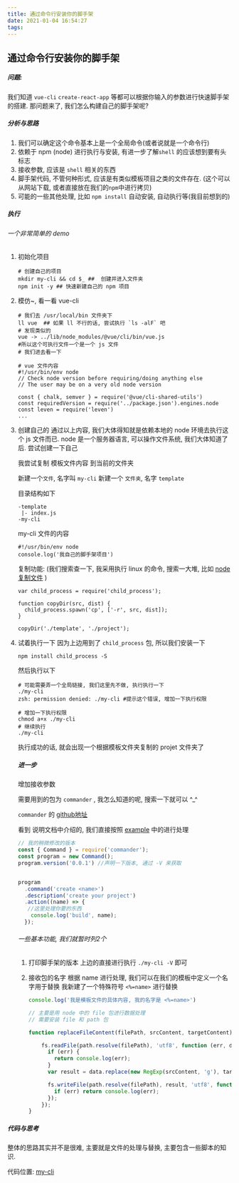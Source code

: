 ```yaml
---
title: 通过命令行安装你的脚手架
date: 2021-01-04 16:54:27
tags:
---
```


## 通过命令行安装你的脚手架

##### 问题:

我们知道 `vue-cli` `create-react-app` 等都可以根据你输入的参数进行快速脚手架的搭建.
那问题来了, 我们怎么构建自己的脚手架呢?

##### 分析与思路

1. 我们可以确定这个命令基本上是一个全局命令(或者说就是一个命令行)
2. 依赖于 npm (node) 进行执行与安装, 有进一步了解`shell` 的应该想到要有头标志
3. 接收参数, 应该是 `shell` 相关的东西
4. 脚手架代码, 不管何种形式, 应该是有类似模板项目之类的文件存在. (这个可以从网站下载, 或者直接放在我们的`npm`中进行拷贝)
5. 可能的一些其他处理, 比如 `npm install` 自动安装, 自动执行等(我目前想到的)

##### 执行

###### 一个非常简单的 demo

1. 初始化项目

   ```shell
   # 创建自己的项目
   mkdir my-cli && cd $_ ##  创建并进入文件夹
   npm init -y ## 快速新建自己的 npm 项目
   ```

2. 模仿~, 看一看 vue-cli

   ```shell
   # 我们去 /usr/local/bin 文件夹下
   ll vue  ## 如果 ll 不行的话, 尝试执行 `ls -alF` 吧
   # 发现类似的
   vue -> ../lib/node_modules/@vue/cli/bin/vue.js
   #所以这个可执行文件一个是一个 js 文件
   # 我们进去看一下
   
   # vue 文件内容
   #!/usr/bin/env node
   // Check node version before requiring/doing anything else
   // The user may be on a very old node version
   
   const { chalk, semver } = require('@vue/cli-shared-utils')
   const requiredVersion = require('../package.json').engines.node
   const leven = require('leven')
   ...
   ```

   

3. 创建自己的
   通过以上内容, 我们大体得知就是依赖本地的 node 环境去执行这个 js 文件而已.
   node 是一个服务器语言, 可以操作文件系统, 我们大体知道了后. 尝试创建一下自己

   我尝试复制 模板文件内容 到当前的文件夹

   新建一个`文件`, 名字叫 `my-cli`
   新建一个 `文件夹`, 名字 `template`

   目录结构如下

   ```shell
   -template
   	|- index.js
   -my-cli
   ```

   

   my-cli 文件的内容

   ```shell
   #!/usr/bin/env node
   console.log('我自己的脚手架项目')
   ```

   复制功能: (我们搜索查一下, 我采用执行 linux 的命令, 搜索一大堆, 比如 [node复制文件](https://itbilu.com/nodejs/core/41cswxaTx.html) )

   ```shell
   var child_process = require('child_process');
   
   function copyDir(src, dist) {
     child_process.spawn('cp', ['-r', src, dist]);	
   }
   
   copyDir('./template', './project');
   ```

   

4. 试着执行一下
   因为上边用到了 `child_process` 包, 所以我们安装一下

   ```shell
   npm install child_process -S
   ```

   然后执行以下

   ```shell
   # 可能需要弄一个全局链接, 我们这里先不做, 执行执行一下
   ./my-cli   
   zsh: permission denied: ./my-cli #提示这个错误, 增加一下执行权限
   
   # 增加一下执行权限
   chmod a+x ./my-cli
   # 继续执行
   ./my-cli
   ```

   执行成功的话, 就会出现一个根据模板文件夹复制的 projet 文件夹了

   #####  进一步

   增加接收参数

   需要用到的包为 `commander` , 我怎么知道的呢, 搜索一下就可以 ^_^

   `commander` 的 [github地址](https://github.com/tj/commander.js)

   

   看到 说明文档中介绍的, 我们直接按照 [example](https://github.com/tj/commander.js/blob/master/examples/defaultCommand.js) 中的进行处理

   ```js
   // 我的稍微修改的版本
   const { Command } = require('commander');
   const program = new Command();
   program.version('0.0.1') //声明一下版本, 通过 -V 来获取
   
   
   program
     .command('create <name>')
     .description('create your project')
     .action((name) => {
   	  //这里处理你要的东西
       console.log('build', name);
     });
   ```

   ###### 一些基本功能, 我们就暂时列2个

   1. 打印脚手架的版本
      上边的直接进行执行 `./my-cli -V` 即可

   2. 接收包的名字
      根据 name 进行处理, 我们可以在我们的模板中定义一个名字用于替换
      我新建了一个特殊符号 `<%=name>` 进行替换

      ```js
      console.log('我是模板文件的具体内容, 我的名字是 <%=name>')
      ```

      

      ```js
      // 主要是用 node 中的 file 包进行数据处理
      // 需要安装 file 和 path 包
      
      function replaceFileContent(filePath, srcContent, targetContent) {
      
          fs.readFile(path.resolve(filePath), 'utf8', function (err, data) {
            if (err) {
              return console.log(err);
            }
            var result = data.replace(new RegExp(srcContent, 'g'), targetContent);
      
            fs.writeFile(path.resolve(filePath), result, 'utf8', function (err) {
              if (err) return console.log(err);
            });
          });
      }
      
      ```

      

##### 代码与思考

整体的思路其实并不是很难, 主要就是文件的处理与替换, 主要包含一些脚本的知识.

代码位置: [my-cli](https://github.com/qszy1210/slog/tree/master/codes/my-cli)